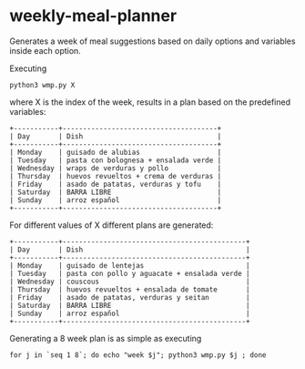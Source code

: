 # weekly-meal-planner

Generates a week of meal suggestions based on daily options and variables inside each option.

Executing

```
python3 wmp.py X
```
where X is the index of the week, results in a plan based on the predefined variables:

```
+-----------+--------------------------------------+
| Day       | Dish                                 |
+-----------+--------------------------------------+
| Monday    | guisado de alubias                   |
| Tuesday   | pasta con bolognesa + ensalada verde |
| Wednesday | wraps de verduras y pollo            |
| Thursday  | huevos revueltos + crema de verduras |
| Friday    | asado de patatas, verduras y tofu    |
| Saturday  | BARRA LIBRE                          |
| Sunday    | arroz español                        |
+-----------+--------------------------------------+
```
For different values of X different plans are generated:

```
+-----------+---------------------------------------------+
| Day       | Dish                                        |
+-----------+---------------------------------------------+
| Monday    | guisado de lentejas                         |
| Tuesday   | pasta con pollo y aguacate + ensalada verde |
| Wednesday | couscous                                    |
| Thursday  | huevos revueltos + ensalada de tomate       |
| Friday    | asado de patatas, verduras y seitan         |
| Saturday  | BARRA LIBRE                                 |
| Sunday    | arroz español                               |
+-----------+---------------------------------------------+
```

Generating a 8 week plan is as simple as executing
```
for j in `seq 1 8`; do echo "week $j"; python3 wmp.py $j ; done
```
